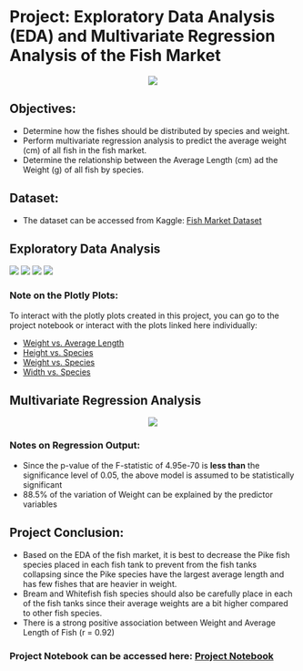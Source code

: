 # Project: Exploratory Data Analysis (EDA) and Multivariate Regression Analysis of the Fish Market

<p align = "center">
<img src = "https://images.saymedia-content.com/.image/t_share/MTc0MjMwNDUxMzIwMjY4NjY4/signs-of-stress-in-tropical-fish.jpg">
</p>

## Objectives:
* Determine how the fishes should be distributed by species and weight.
* Perform multivariate regression analysis to predict the average weight (cm) of all fish in the fish market.
* Determine the relationship between the Average Length (cm) ad the Weight (g) of all fish by species.

## Dataset:
* The dataset can be accessed from Kaggle: [Fish Market Dataset](https://www.kaggle.com/datasets/aungpyaeap/fish-market)

## Exploratory Data Analysis
<img src = "https://github.com/collinbashore/data-science-and-analytics-portfolio/blob/main/Python%20Programming/EDA%20Fish%20Market%20Project/fish_count.png">
<img src = 'https://github.com/collinbashore/data-science-and-analytics-portfolio/blob/main/Python%20Programming/EDA%20Fish%20Market%20Project/avglength_vs_weight.png'>
<img src = "https://github.com/collinbashore/data-science-and-analytics-portfolio/blob/main/Python%20Programming/EDA%20Fish%20Market%20Project/weight_vs_species.png">
<img src = "https://github.com/collinbashore/data-science-and-analytics-portfolio/blob/main/Python%20Programming/EDA%20Fish%20Market%20Project/fishcorr.png">

### Note on the Plotly Plots:

To interact with the plotly plots created in this project, you can go to the project notebook or interact with the plots
linked here individually:

* [Weight vs. Average Length](https://github.com/collinbashore/data-science-and-analytics-portfolio/blob/main/Python%20Programming/EDA%20Fish%20Market%20Project/avglength_vs_weight.html)
* [Height vs. Species](https://github.com/collinbashore/data-science-and-analytics-portfolio/blob/main/Python%20Programming/EDA%20Fish%20Market%20Project/height_vs_species.html)
* [Weight vs. Species](https://github.com/collinbashore/data-science-and-analytics-portfolio/blob/main/Python%20Programming/EDA%20Fish%20Market%20Project/weight_vs_species.html)
* [Width vs. Species](https://github.com/collinbashore/data-science-and-analytics-portfolio/blob/main/Python%20Programming/EDA%20Fish%20Market%20Project/width_vs_species.html)


## Multivariate Regression Analysis

<p align = "center">
<img src = "https://github.com/collinbashore/data-science-and-analytics-portfolio/blob/main/Python%20Programming/EDA%20Fish%20Market%20Project/OLS%20Regression%20Output.png">
</p>

### Notes on Regression Output:
* Since the p-value of the F-statistic of 4.95e-70 is **less than** the significance level of 0.05, the above model is assumed to be statistically significant
* 88.5% of the variation of Weight can be explained by the predictor variables

## Project Conclusion:
* Based on the EDA of the fish market, it is best to decrease the Pike fish species placed in each fish tank to prevent from the fish tanks collapsing since the Pike species have the largest average length and has few fishes that are heavier in weight.
* Bream and Whitefish fish species should also be carefully place in each of the fish tanks since their average weights are a bit higher compared to other fish species.
* There is a strong positive association between Weight and Average Length of Fish (r = 0.92)

### Project Notebook can be accessed here: [Project Notebook](https://github.com/collinbashore/data-science-and-analytics-portfolio/blob/main/Python%20Programming/EDA%20Fish%20Market%20Project/FIshMarketEDA.ipynb)
